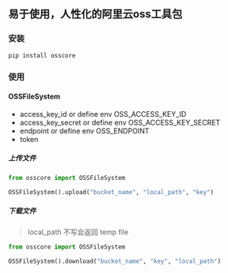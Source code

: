 ## 易于使用，人性化的阿里云oss工具包

### 安装

```bash
pip install osscore
```

### 使用

#### OSSFileSystem

- access_key_id or define env OSS_ACCESS_KEY_ID
- access_key_secret or define env OSS_ACCESS_KEY_SECRET
- endpoint or define env OSS_ENDPOINT
- token

##### 上传文件

```python
from osscore import OSSFileSystem

OSSFileSystem().upload("bucket_name", "local_path", "key")
```

##### 下载文件

> local_path 不写会返回 temp file

```python
from osscore import OSSFileSystem

OSSFileSystem().download("bucket_name", "key", "local_path")
```